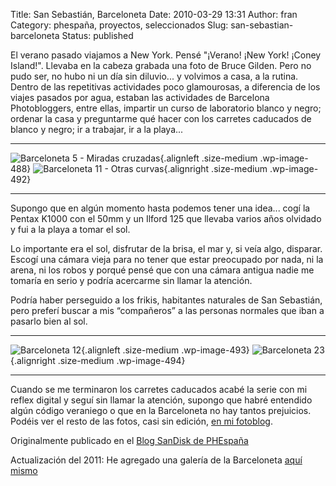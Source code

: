 Title: San Sebastián, Barceloneta
Date: 2010-03-29 13:31
Author: fran
Category: phespaña, proyectos, seleccionados
Slug: san-sebastian-barceloneta
Status: published

El verano pasado viajamos a New York. Pensé "¡Verano! ¡New York! ¡Coney Island!". Llevaba en la cabeza grabada una foto de Bruce Gilden. Pero no pudo ser, no hubo ni un día sin diluvio... y volvimos a casa, a la rutina. Dentro de las repetitivas actividades poco glamourosas, a diferencia de los viajes pasados por agua, estaban las actividades de Barcelona Photobloggers, entre ellas, impartir un curso de laboratorio blanco y negro; ordenar la casa y preguntarme qué hacer con los carretes caducados de blanco y negro; ir a trabajar, ir a la playa...

  -------------------------------------------------------------------------------------------------------------------------------------------------------------------- --------------------------------------------------------------------------------------------------------------------------------------------------------------------
  ![](http://fransimo.info/wp-content/uploads/2011/03/barceloneta_0001_000016-500x337.jpg "Barceloneta 5 - Miradas cruzadas"){.alignleft .size-medium .wp-image-488}   ![](http://fransimo.info/wp-content/uploads/2011/03/barceloneta_0007_000035-1-500x337.jpg "Barceloneta 11 - Otras curvas"){.alignright .size-medium .wp-image-492}
  -------------------------------------------------------------------------------------------------------------------------------------------------------------------- --------------------------------------------------------------------------------------------------------------------------------------------------------------------

Supongo que en algún momento hasta podemos tener una idea... cogí la Pentax K1000 con el 50mm y un Ilford 125 que llevaba varios años olvidado y fui a la playa a tomar el sol.

Lo importante era el sol, disfrutar de la brisa, el mar y, si veía algo, disparar. Escogí una cámara vieja para no tener que estar preocupado por nada, ni la arena, ni los robos y porqué pensé que con una cámara antigua nadie me tomaría en serio y podría acercarme sin llamar la atención.

Podría haber perseguido a los frikis, habitantes naturales de San Sebastián, pero preferí buscar a mis “compañeros” a las personas normales que iban a pasarlo bien al sol.

  -------------------------------------------------------------------------------------------------------------------------------------------------- ----------------------------------------------------------------------------------------------------------------------------------------------------------
  ![](http://fransimo.info/wp-content/uploads/2011/03/barceloneta_0008_000006-500x337.jpg "Barceloneta 12"){.alignleft .size-medium .wp-image-493}   ![](http://fransimo.info/wp-content/uploads/2011/03/barceloneta_0017__ISC3884-Edit-500x332.jpg "Barceloneta 23"){.alignright .size-medium .wp-image-494}
  -------------------------------------------------------------------------------------------------------------------------------------------------- ----------------------------------------------------------------------------------------------------------------------------------------------------------

Cuando se me terminaron los carretes caducados acabé la serie con mi reflex digital y seguí sin llamar la atención, supongo que habré entendido algún código veraniego o que en la Barceloneta no hay tantos prejuicios. Podéis ver el resto de las fotos, casi sin edición, [en mi fotoblog](http://justpictures.es/album/series/barceloneta-series/).

Originalmente publicado en el [Blog SanDisk de PHEspaña](http://www.phedigital.com/portal/es/load.php?file=blogsandisk.php&post=10392)

Actualización del 2011: He agregado una galería de la Barceloneta [aquí mismo](http://fransimo.info/?page_id=486)
